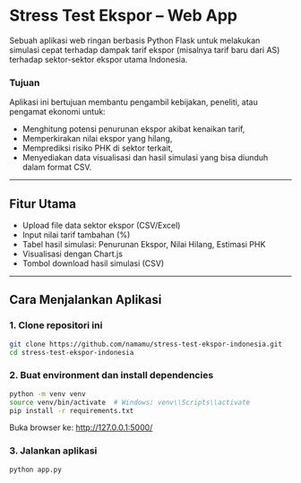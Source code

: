 # Stress Test Ekspor – Web App

Sebuah aplikasi web ringan berbasis Python Flask untuk melakukan simulasi cepat terhadap dampak tarif ekspor (misalnya tarif baru dari AS) terhadap sektor-sektor ekspor utama Indonesia.

### Tujuan
Aplikasi ini bertujuan membantu pengambil kebijakan, peneliti, atau pengamat ekonomi untuk:
- Menghitung potensi penurunan ekspor akibat kenaikan tarif,
- Memperkirakan nilai ekspor yang hilang,
- Memprediksi risiko PHK di sektor terkait,
- Menyediakan data visualisasi dan hasil simulasi yang bisa diunduh dalam format CSV.

---

## Fitur Utama

- Upload file data sektor ekspor (CSV/Excel)
- Input nilai tarif tambahan (%)
- Tabel hasil simulasi: Penurunan Ekspor, Nilai Hilang, Estimasi PHK
- Visualisasi dengan Chart.js
- Tombol download hasil simulasi (CSV)

---

## Cara Menjalankan Aplikasi

### 1. Clone repositori ini

```bash
git clone https://github.com/namamu/stress-test-ekspor-indonesia.git
cd stress-test-ekspor-indonesia
```

### 2. Buat environment dan install dependencies
```bash
python -m venv venv
source venv/bin/activate  # Windows: venv\\Scripts\\activate
pip install -r requirements.txt
```

Buka browser ke: http://127.0.0.1:5000/

### 3. Jalankan aplikasi
```bash
python app.py
```
